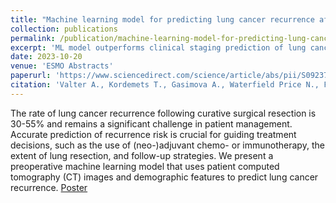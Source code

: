 ```yaml
---
title: "Machine learning model for predicting lung cancer recurrence after surgical treatment: A retrospective study using NLST and European hospital data"
collection: publications
permalink: /publication/machine-learning-model-for-predicting-lung-cancer-recurrence
excerpt: 'ML model outperforms clinical staging prediction of lung cancer recurrence in preoperative settings.'
date: 2023-10-20
venue: 'ESMO Abstracts'
paperurl: 'https://www.sciencedirect.com/science/article/abs/pii/S0923753423015831'
citation: 'Valter A., Kordemets T., Gasimova A., Waterfield Price N., Freitag L., Vanakesa T., Almre I., Oselin K. (2023). &quot;Machine learning model for predicting lung cancer recurrence after surgical treatment: A retrospective study using NLST and European hospital data.&quot; <i>ESMO</i>.'
---
```


The rate of lung cancer recurrence following curative surgical resection is 30-55% and remains a significant challenge in patient management. Accurate prediction of recurrence risk is crucial for guiding treatment decisions, such as the use of (neo-)adjuvant chemo- or immunotherapy, the extent of lung resection, and follow-up strategies. We present a preoperative machine learning model that uses patient computed tomography (CT) images and demographic features to predict lung cancer recurrence.
[Poster](https://kasimayy.github.io/files/esmo_2023_poster.pdf)
